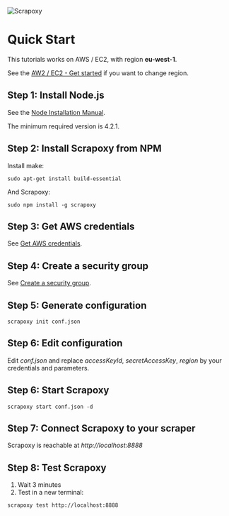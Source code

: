 ![Scrapoxy](https://raw.githubusercontent.com/fabienvauchelles/scrapoxy/master/docs/logo.png)


# Quick Start

This tutorials works on AWS / EC2, with region **eu-west-1**.

See the [AW2 / EC2 - Get started](../standard/providers/awsec2/README.md#get-started) if you want to change region.


## Step 1: Install Node.js

See the [Node Installation Manual](https://github.com/nodesource/distributions).

The minimum required version is 4.2.1.


## Step 2: Install Scrapoxy from NPM

Install make:

```
sudo apt-get install build-essential
```

And Scrapoxy:

```
sudo npm install -g scrapoxy
```


## Step 3: Get AWS credentials

See [Get AWS credentials](../standard/providers/awsec2/get_credentials/README.md).


## Step 4: Create a security group

See [Create a security group](../standard/providers/awsec2/create_security_group/README.md).


## Step 5: Generate configuration

```
scrapoxy init conf.json
```


## Step 6: Edit configuration 

Edit *conf.json* and replace *accessKeyId*, *secretAccessKey*, *region* by your credentials and parameters.


## Step 6: Start Scrapoxy

```
scrapoxy start conf.json -d
```


## Step 7: Connect Scrapoxy to your scraper

Scrapoxy is reachable at *http://localhost:8888*


## Step 8: Test Scrapoxy

1. Wait 3 minutes
2. Test in a new terminal:

```
scrapoxy test http://localhost:8888
```
